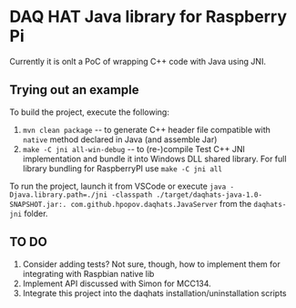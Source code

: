 # DAQ HAT Java library for Raspberry Pi

Currently it is onlt a PoC of wrapping C++ code with Java using JNI.

## Trying out an example

To build the project, execute the following:

1. `mvn clean package` -- to generate C++ header file compatible with `native` method declared in Java (and assemble Jar)
2. `make -C jni all-win-debug` -- to (re-)compile Test C++ JNI implementation and bundle it into Windows DLL shared library. For full library bundling for RaspberryPI use `make -C jni all`

To run the project, launch it from VSCode or execute `java -Djava.library.path=./jni -classpath ./target/daqhats-java-1.0-SNAPSHOT.jar:. com.github.hpopov.daqhats.JavaServer` from the `daqhats-jni` folder.

## TO DO

1. Consider adding tests? Not sure, though, how to implement them for integrating with Raspbian native lib
2. Implement API discussed with Simon for MCC134.
3. Integrate this project into the daqhats installation/uninstallation scripts

